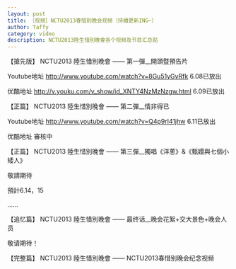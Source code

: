 ```yaml
---
layout: post
title: ［视频］NCTU2013春惜别晚会视频（持續更新ING~）
author: Taffy
category: video
description: NCTU2013陸生惜別晚會各个视频及节目汇总贴
---
```


【搶先版】 NCTU2013 陸生惜別晚會 —— 第一彈__開頭暨預告片 

Youtube地址 <http://www.youtube.com/watch?v=8Gu51yGvRfk> 6.08已放出

优酷地址 <http://v.youku.com/v_show/id_XNTY4NzMzNzgw.html> 6.09已放出

【正篇】 NCTU2013 陸生惜別晚會 —— 第二彈__情非得已

Youtube地址 <http://www.youtube.com/watch?v=Q4p9rl41jhw> 6.11已放出

优酷地址 審核中 

【正篇】 NCTU2013 陸生惜別晚會 —— 第三彈__獨唱《洋蔥》&《甄嬛與七個小矮人》

敬請期待

預計6.14，15 

……

【追忆篇】 NCTU2013 陸生惜別晚會 —— 最终话__晚会花絮+交大景色+晚会人员

敬请期待！

【完整篇】 NCTU2013 陸生惜別晚會 —— NCTU2013春惜别晚会纪念视频
